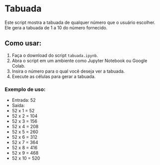 # Tabuada

Este script mostra a tabuada de qualquer número que o usuário escolher. Ele gera a tabuada de 1 a 10 do número fornecido.

## Como usar:
1. Faça o download do script `tabuada.ipynb`.
2. Abra o script em um ambiente como Jupyter Notebook ou Google Colab.
3. Insira o número para o qual você deseja ver a tabuada.
4. Execute as células para gerar a tabuada.

### Exemplo de uso:
- Entrada: 52
- Saída:
- 52 x 1 = 52
- 52 x 2 = 104
- 52 x 3 = 156
- 52 x 4 = 208
- 52 x 5 = 260
- 52 x 6 = 312
- 52 x 7 = 364
- 52 x 8 = 416
- 52 x 9 = 468
- 52 x 10 = 520


